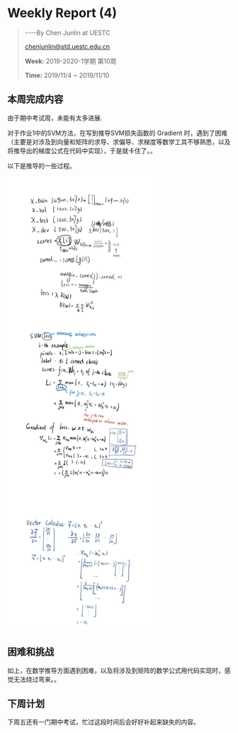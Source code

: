 # Weekly Report (4)

> ----By Chen Junlin at UESTC
>
> chenjunlin@std.uestc.edu.cn
>
> **Week:** 2019-2020-1学期 第10周
>
> **Time:** 2019/11/4 ~ 2019/11/10



## 本周完成内容

由于期中考试周，未能有太多进展.

对于作业1中的SVM方法，在写到推导SVM损失函数的 Gradient 时，遇到了困难（主要是对涉及到向量和矩阵的求导、求偏导、求梯度等数学工具不够熟悉，以及将推导出的梯度公式在代码中实现），于是就卡住了。。

以下是推导的一些过程。

![](https://github.com/cjl0222/CS231n/raw/master/WeeklyReport/pics/pic_report_4.jpg)



## 困难和挑战

如上，在数学推导方面遇到困难，以及将涉及到矩阵的数学公式用代码实现时，感觉无法绕过弯来。。



## 下周计划

下周五还有一门期中考试，忙过这段时间后会好好补起来缺失的内容。
